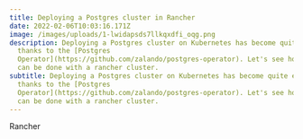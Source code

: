 ```yaml
---
title: Deploying a Postgres cluster in Rancher
date: 2022-02-06T10:03:16.171Z
image: /images/uploads/1-lwidapsds7llkqxdfi_oqg.png
description: Deploying a Postgres cluster on Kubernetes has become quite easy
  thanks to the [Postgres
  Operator](https://github.com/zalando/postgres-operator). Let's see how this
  can be done with a rancher cluster.
subtitle: Deploying a Postgres cluster on Kubernetes has become quite easy
  thanks to the [Postgres
  Operator](https://github.com/zalando/postgres-operator). Let's see how this
  can be done with a rancher cluster.
---
```

Rancher